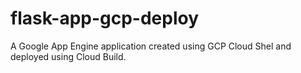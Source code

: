 # flask-app-gcp-deploy
A  Google App Engine application created using GCP Cloud Shel and deployed using Cloud Build.
